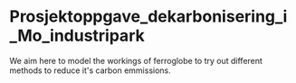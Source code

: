 # Prosjektoppgave_dekarbonisering_i_Mo_industripark

We aim here to model the workings of ferroglobe to try out different methods to reduce it's carbon emmissions.